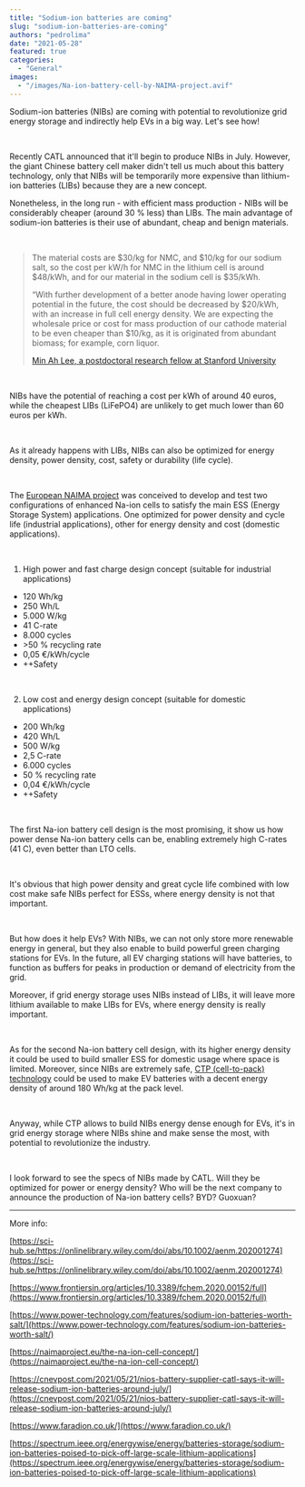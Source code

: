 ```yaml
---
title: "Sodium-ion batteries are coming"
slug: "sodium-ion-batteries-are-coming"
authors: "pedrolima"
date: "2021-05-28"
featured: true
categories:
  - "General"
images:
  - "/images/Na-ion-battery-cell-by-NAIMA-project.avif"
---
```


Sodium-ion batteries (NIBs) are coming with potential to revolutionize grid energy storage and indirectly help EVs in a big way. Let's see how!

 

Recently CATL announced that it'll begin to produce NIBs in July. However, the giant Chinese battery cell maker didn't tell us much about this battery technology, only that NIBs will be temporarily more expensive than lithium-ion batteries (LIBs) because they are a new concept.

Nonetheless, in the long run - with efficient mass production - NIBs will be considerably cheaper (around 30 % less) than LIBs. The main advantage of sodium-ion batteries is their use of abundant, cheap and benign materials.

 

> The material costs are $30/kg for NMC, and $10/kg for our sodium salt, so the cost per kW/h for NMC in the lithium cell is around $48/kWh, and for our material in the sodium cell is $35/kWh.
> 
> “With further development of a better anode having lower operating potential in the future, the cost should be decreased by $20/kWh, with an increase in full cell energy density. We are expecting the wholesale price or cost for mass production of our cathode material to be even cheaper than $10/kg, as it is originated from abundant biomass; for example, corn liquor.
> 
> [Min Ah Lee, a postdoctoral research fellow at Stanford University](https://www.power-technology.com/features/sodium-ion-batteries-worth-salt/)

 

NIBs have the potential of reaching a cost per kWh of around 40 euros, while the cheapest LIBs (LiFePO4) are unlikely to get much lower than 60 euros per kWh.

 

As it already happens with LIBs, NIBs can also be optimized for energy density, power density, cost, safety or durability (life cycle).

 

The [European NAIMA project](https://naimaproject.eu/) was conceived to develop and test two configurations of enhanced Na-ion cells to satisfy the main ESS (Energy Storage System) applications. One optimized for power density and cycle life (industrial applications), other for energy density and cost (domestic applications).

 

1. High power and fast charge design concept (suitable for industrial applications)

- 120 Wh/kg
- 250 Wh/L
- 5.000 W/kg
- 41 C-rate
- 8.000 cycles
- \>50 % recycling rate
- 0,05 €/kWh/cycle
- ++Safety

 

2. Low cost and energy design concept (suitable for domestic applications)

- 200 Wh/kg
- 420 Wh/L
- 500 W/kg
- 2,5 C-rate
- 6.000 cycles
- 50 % recycling rate
- 0,04 €/kWh/cycle
- ++Safety

 

The first Na-ion battery cell design is the most promising, it show us how power dense Na-ion battery cells can be, enabling extremely high C-rates (41 C), even better than LTO cells.

 

It's obvious that high power density and great cycle life combined with low cost make safe NIBs perfect for ESSs, where energy density is not that important.

 

But how does it help EVs? With NIBs, we can not only store more renewable energy in general, but they also enable to build powerful green charging stations for EVs. In the future, all EV charging stations will have batteries, to function as buffers for peaks in production or demand of electricity from the grid.

Moreover, if grid energy storage uses NIBs instead of LIBs, it will leave more lithium available to make LIBs for EVs, where energy density is really important.

 

As for the second Na-ion battery cell design, with its higher energy density it could be used to build smaller ESS for domestic usage where space is limited. Moreover, since NIBs are extremely safe, [CTP (cell-to-pack) technology](/2020/04/12/simple-solution-for-safer-cheaper-more-energy-dense-batteries/) could be used to make EV batteries with a decent energy density of around 180 Wh/kg at the pack level.

 

Anyway, while CTP allows to build NIBs energy dense enough for EVs, it's in grid energy storage where NIBs shine and make sense the most, with potential to revolutionize the industry.

 

I look forward to see the specs of NIBs made by CATL. Will they be optimized for power or energy density? Who will be the next company to announce the production of Na-ion battery cells? BYD? Guoxuan?

---

More info:

[https://sci-hub.se/https://onlinelibrary.wiley.com/doi/abs/10.1002/aenm.202001274](https://sci-hub.se/https://onlinelibrary.wiley.com/doi/abs/10.1002/aenm.202001274)

[https://www.frontiersin.org/articles/10.3389/fchem.2020.00152/full](https://www.frontiersin.org/articles/10.3389/fchem.2020.00152/full)

[https://www.power-technology.com/features/sodium-ion-batteries-worth-salt/](https://www.power-technology.com/features/sodium-ion-batteries-worth-salt/)

[https://naimaproject.eu/the-na-ion-cell-concept/](https://naimaproject.eu/the-na-ion-cell-concept/)

[https://cnevpost.com/2021/05/21/nios-battery-supplier-catl-says-it-will-release-sodium-ion-batteries-around-july/](https://cnevpost.com/2021/05/21/nios-battery-supplier-catl-says-it-will-release-sodium-ion-batteries-around-july/)

[https://www.faradion.co.uk/](https://www.faradion.co.uk/)

[https://spectrum.ieee.org/energywise/energy/batteries-storage/sodium-ion-batteries-poised-to-pick-off-large-scale-lithium-applications](https://spectrum.ieee.org/energywise/energy/batteries-storage/sodium-ion-batteries-poised-to-pick-off-large-scale-lithium-applications)
